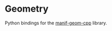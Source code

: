 # Geometry

Python bindings for the [manif-geom-cpp](https://github.com/goromal/manif-geom-cpp) library.